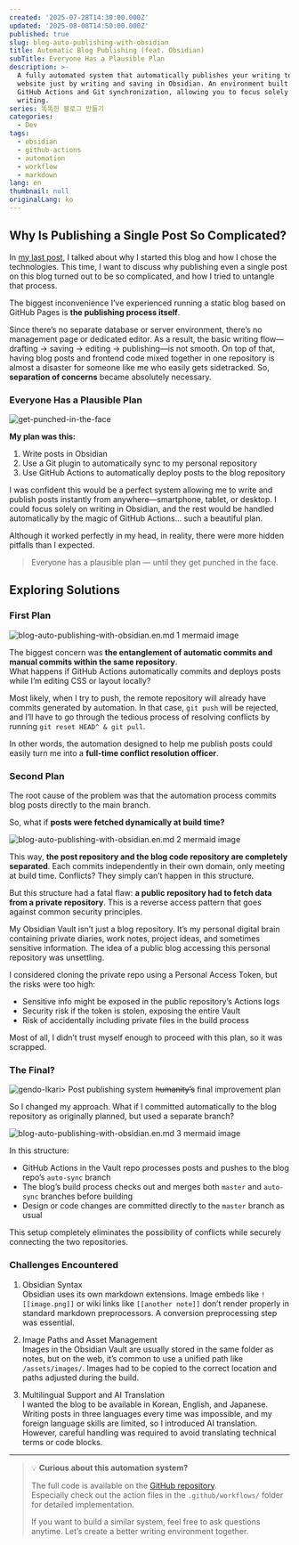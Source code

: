 ```yaml
---
created: '2025-07-28T14:30:00.000Z'
updated: '2025-08-08T14:50:00.000Z'
published: true
slug: blog-auto-publishing-with-obsidian
title: Automatic Blog Publishing (feat. Obsidian)
subTitle: Everyone Has a Plausible Plan
description: >-
  A fully automated system that automatically publishes your writing to the
  website just by writing and saving in Obsidian. An environment built with
  GitHub Actions and Git synchronization, allowing you to focus solely on
  writing.
series: 똑똑한 블로그 만들기
categories:
  - Dev
tags:
  - obsidian
  - github-actions
  - automation
  - workflow
  - markdown
lang: en
thumbnail: null
originalLang: ko
---
```

## Why Is Publishing a Single Post So Complicated?

In [my last post](https://ironpark.github.io/posts/my-ideal-dev-blog/), I talked about why I started this blog and how I chose the technologies. This time, I want to discuss why publishing even a single post on this blog turned out to be so complicated, and how I tried to untangle that process.

The biggest inconvenience I’ve experienced running a static blog based on GitHub Pages is **the publishing process itself**.

Since there’s no separate database or server environment, there’s no management page or dedicated editor. As a result, the basic writing flow—drafting → saving → editing → publishing—is not smooth. On top of that, having blog posts and frontend code mixed together in one repository is almost a disaster for someone like me who easily gets sidetracked. So, **separation of concerns** became absolutely necessary.

### Everyone Has a Plausible Plan
![get-punched-in-the-face](/posts/blog-auto-publishing-with-obsidian/get-punched-in-the-face.jpg)

**My plan was this:**
1. Write posts in Obsidian
2. Use a Git plugin to automatically sync to my personal repository
3. Use GitHub Actions to automatically deploy posts to the blog repository

I was confident this would be a perfect system allowing me to write and publish posts instantly from anywhere—smartphone, tablet, or desktop. I could focus solely on writing in Obsidian, and the rest would be handled automatically by the magic of GitHub Actions... such a beautiful plan.

Although it worked perfectly in my head, in reality, there were more hidden pitfalls than I expected.

> Everyone has a plausible plan — until they get punched in the face.

## Exploring Solutions

### First Plan

![blog-auto-publishing-with-obsidian.en.md 1 mermaid image](/posts/blog-auto-publishing-with-obsidian/blog-auto-publishing-with-obsidian.en-1.svg)

The biggest concern was **the entanglement of automatic commits and manual commits within the same repository**.  
What happens if GitHub Actions automatically commits and deploys posts while I’m editing CSS or layout locally?

Most likely, when I try to push, the remote repository will already have commits generated by automation. In that case, `git push` will be rejected, and I’ll have to go through the tedious process of resolving conflicts by running `git reset HEAD^ & git pull`.

In other words, the automation designed to help me publish posts could easily turn me into a **full-time conflict resolution officer**.

### Second Plan
The root cause of the problem was that the automation process commits blog posts directly to the main branch.

So, what if **posts were fetched dynamically at build time?**

![blog-auto-publishing-with-obsidian.en.md 2 mermaid image](/posts/blog-auto-publishing-with-obsidian/blog-auto-publishing-with-obsidian.en-2.svg)

This way, **the post repository and the blog code repository are completely separated**. Each commits independently in their own domain, only meeting at build time. Conflicts? They simply can’t happen in this structure.

But this structure had a fatal flaw: **a public repository had to fetch data from a private repository**. This is a reverse access pattern that goes against common security principles.

My Obsidian Vault isn’t just a blog repository. It’s my personal digital brain containing private diaries, work notes, project ideas, and sometimes sensitive information. The idea of a public blog accessing this personal repository was unsettling.

I considered cloning the private repo using a Personal Access Token, but the risks were too high:

- Sensitive info might be exposed in the public repository’s Actions logs
- Security risk if the token is stolen, exposing the entire Vault
- Risk of accidentally including private files in the build process

Most of all, I didn’t trust myself enough to proceed with this plan, so it was scrapped.

### The Final?

![gendo-Ikari](/posts/blog-auto-publishing-with-obsidian/gendo-Ikari.jpg)> Post publishing system ~~humanity’s~~ final improvement plan

So I changed my approach. What if I committed automatically to the blog repository as originally planned, but used a separate branch?

![blog-auto-publishing-with-obsidian.en.md 3 mermaid image](/posts/blog-auto-publishing-with-obsidian/blog-auto-publishing-with-obsidian.en-3.svg)

In this structure:
- GitHub Actions in the Vault repo processes posts and pushes to the blog repo’s `auto-sync` branch
- The blog’s build process checks out and merges both `master` and `auto-sync` branches before building
- Design or code changes are committed directly to the `master` branch as usual

This setup completely eliminates the possibility of conflicts while securely connecting the two repositories.

### Challenges Encountered
1. Obsidian Syntax  
Obsidian uses its own markdown extensions. Image embeds like `![[image.png]]` or wiki links like `[[another note]]` don’t render properly in standard markdown preprocessors. A conversion preprocessing step was essential.

2. Image Paths and Asset Management  
Images in the Obsidian Vault are usually stored in the same folder as notes, but on the web, it’s common to use a unified path like `/assets/images/`. Images had to be copied to the correct location and paths adjusted during the build.

3. Multilingual Support and AI Translation  
I wanted the blog to be available in Korean, English, and Japanese. Writing posts in three languages every time was impossible, and my foreign language skills are limited, so I introduced AI translation. However, careful handling was required to avoid translating technical terms or code blocks.

---

> 💡 **Curious about this automation system?**
> 
> The full code is available on the [GitHub repository](https://github.com/ironpark/ironpark.github.io).  
> Especially check out the action files in the `.github/workflows/` folder for detailed implementation.  
>
> If you want to build a similar system, feel free to ask questions anytime. Let’s create a better writing environment together.